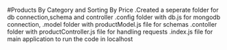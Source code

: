 #Products By Category and Sorting By Price 
.Created a seperate folder for db connection,schema and controller 
.config folder with db.js for mongodb connection,
.model folder with productModel.js file for schemas 
.contoller folder with productController.js file for handling requests 
.index.js file for main application to run the code in localhost
